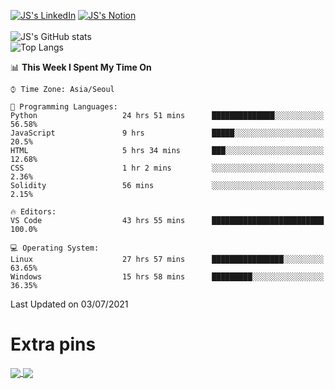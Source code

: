 
[![JS's LinkedIn](https://img.shields.io/badge/LinkedIn-blue?style=for-the-badge&logo=linkedin)](https://www.linkedin.com/in/jaeseung-lee-5a2a32139/) 
[![JS's Notion](https://img.shields.io/badge/Notion-black?style=for-the-badge&logo=notion)](https://bit.ly/93l04js) <br><br>
![JS's GitHub stats](https://github-readme-stats-lemon-five.vercel.app/api?username=tkxkd0159&hide=contribs,prs,stars,issues&show_icons=true&theme=react&include_all_commits=true)  
![Top Langs](https://github-readme-stats-lemon-five.vercel.app/api/top-langs/?username=tkxkd0159&layout=compact&hide=jupyter%20notebook,scss&langs_count=10)  


<!--START_SECTION:waka-->
📊 **This Week I Spent My Time On** 

```text
⌚︎ Time Zone: Asia/Seoul

💬 Programming Languages: 
Python                   24 hrs 51 mins      ██████████████░░░░░░░░░░░   56.58% 
JavaScript               9 hrs               █████░░░░░░░░░░░░░░░░░░░░   20.5% 
HTML                     5 hrs 34 mins       ███░░░░░░░░░░░░░░░░░░░░░░   12.68% 
CSS                      1 hr 2 mins         ░░░░░░░░░░░░░░░░░░░░░░░░░   2.36% 
Solidity                 56 mins             ░░░░░░░░░░░░░░░░░░░░░░░░░   2.15%

🔥 Editors: 
VS Code                  43 hrs 55 mins      █████████████████████████   100.0%

💻 Operating System: 
Linux                    27 hrs 57 mins      ████████████████░░░░░░░░░   63.65% 
Windows                  15 hrs 58 mins      █████████░░░░░░░░░░░░░░░░   36.35%

```


 Last Updated on 03/07/2021
<!--END_SECTION:waka-->

# Extra pins
<a href="https://github.com/tkxkd0159/go-chain">
  <img align="center" src="https://github-readme-stats-lemon-five.vercel.app/api/pin/?username=tkxkd0159&repo=go-chain&theme=react" />
</a>
<a href="https://github.com/tkxkd0159/dsalgo">
  <img align="center" src="https://github-readme-stats-lemon-five.vercel.app/api/pin/?username=tkxkd0159&repo=dsalgo&theme=react" />
</a>

<!---
- 🔭 I’m currently working on ...
- 🌱 I’m currently learning blockchain and distributed network
- 👯 I’m looking to collaborate on ...
- 🤔 I’m looking for help with ...
- 💬 Ask me about ...
- 📫 How to reach me: ...
- 😄 Pronouns: ...
- ⚡ Fun fact: ...
-->

